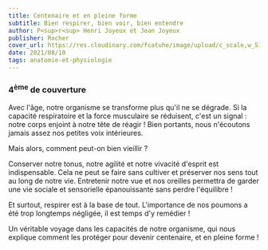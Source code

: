 ```yaml
---
title: Centenaire et en pleine forme
subtitle: Bien respirer, bien voir, bien entendre
author: P<sup>r<sup> Henri Joyeux et Jean Joyeux
publisher: Rocher
cover_url: https://res.cloudinary.com/fcatuhe/image/upload/c_scale,w_512/v1711899163/raphaele-rodellar.fr/bibliotheque/9782268108773.jpg
date: 2021/08/10
tags: anatomie-et-physiologie
---
```


### 4<sup>ème</sup> de couverture

Avec l'âge, notre organisme se transforme plus qu'il ne se dégrade. Si la capacité respiratoire et la force musculaire se réduisent, c'est un signal : notre corps enjoint à notre tête de réagir ! Bien portants, nous n'écoutons jamais assez nos petites voix intérieures.

Mais alors, comment peut-on bien vieillir ?

Conserver notre tonus, notre agilité et notre vivacité d'esprit est indispensable. Cela ne peut se faire sans cultiver et préserver nos sens tout au long de notre vie. Entretenir notre vue et nos oreilles permettra de garder une vie sociale et sensorielle épanouissante sans perdre l'équilibre !

Et surtout, respirer est à la base de tout. L'importance de nos poumons a été trop longtemps négligée, il est temps d'y remédier !

Un véritable voyage dans les capacités de notre organisme, qui nous explique comment les protéger pour devenir centenaire, et en pleine forme !
